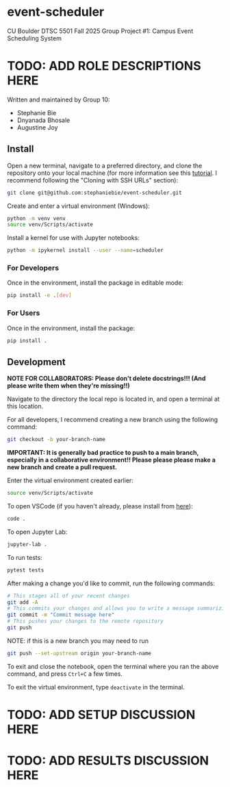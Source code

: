 # event-scheduler
CU Boulder DTSC 5501 Fall 2025 Group Project #1: Campus Event Scheduling System

# TODO: ADD ROLE DESCRIPTIONS HERE
Written and maintained by Group 10:
- Stephanie Bie
- Dnyanada Bhosale
- Augustine Joy

## Install

Open a new terminal, navigate to a preferred directory, and clone the repository onto your local machine (for more information see this <a href="https://docs.github.com/en/get-started/git-basics/about-remote-repositories">tutorial</a>. I recommend following the "Cloning with SSH URLs" section):

```bash
git clone git@github.com:stephaniebie/event-scheduler.git
```

Create and enter a virtual environment (Windows):

```bash
python -m venv venv
source venv/Scripts/activate
```

Install a kernel for use with Jupyter notebooks:

```bash
python -m ipykernel install --user --name=scheduler
```

### For Developers

Once in the environment, install the package in editable mode:

```bash
pip install -e .[dev]
```

### For Users

Once in the environment, install the package:

```bash
pip install .
```

## Development

<b>NOTE FOR COLLABORATORS: Please don't delete docstrings!!! (And please write them when they're missing!!)</b>

Navigate to the directory the local repo is located in, and open a terminal at this location.

For all developers, I recommend creating a new branch using the following command:

```bash
git checkout -b your-branch-name
```

<b>IMPORTANT: It is generally bad practice to push to a main branch, especially in a collaborative environment!! Please please please make a new branch and create a pull request.</b>

Enter the virtual environment created earlier:

```bash
source venv/Scripts/activate
```

To open VSCode (if you haven't already, please install from <a href="https://code.visualstudio.com/download">here</a>):

```bash
code .
```

To open Jupyter Lab:

```bash
jupyter-lab .
```

To run tests:

```bash
pytest tests
```

After making a change you'd like to commit, run the following commands:

```bash
# This stages all of your recent changes
git add -A
# This commits your changes and allows you to write a message summarizing the change. It is good practice to write a message
git commit -m "Commit message here"
# This pushes your changes to the remote repository
git push
```

NOTE: if this is a new branch you may need to run

```bash
git push --set-upstream origin your-branch-name
```

To exit and close the notebook, open the terminal where you ran the above command, and press `Ctrl+C` a few times.

To exit the virtual environment, type `deactivate` in the terminal.

# TODO: ADD SETUP DISCUSSION HERE
# TODO: ADD RESULTS DISCUSSION HERE
